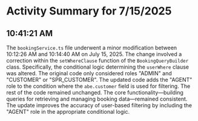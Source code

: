 # Activity Summary for 7/15/2025

## 10:41:21 AM
The `bookingService.ts` file underwent a minor modification between 10:12:26 AM and 10:14:40 AM on July 15, 2025.  The change involved a correction within the `setWhereClause` function of the `BookingQueryBuilder` class.  Specifically, the conditional logic determining the `userWhere` clause was altered. The original code only considered roles "ADMIN" and "CUSTOMER" or "SPR_CUSTOMER".  The updated code adds the "AGENT" role to the condition where the `abe.customer` field is used for filtering.  The rest of the code remained unchanged.  The core functionality—building queries for retrieving and managing booking data—remained consistent.  The update improves the accuracy of user-based filtering by including the "AGENT" role in the appropriate conditional logic.
